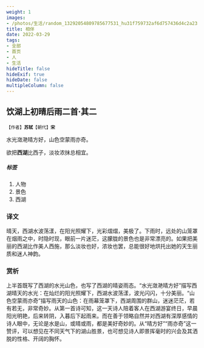 ```yaml
---
weight: 1
images:
- /photos/生活/random_13292054809785677531_hu31f759732af6d757436d4c2a2377c3da_0_1000x0_resize_q75_box.jpg
title: 相伴
date: 2022-03-29
tags:
- 全部
- 首页
- 人
- 生活
hideTitle: false
hideExif: true
hideDate: false
multipleColumn: false
---
```


## 饮湖上初晴后雨二首·其二
<small>【作者】**苏轼**【朝代】**宋**</small>

水光潋滟晴方好，山色空蒙雨亦奇。

欲把**西湖**比西子，淡妆浓抹总相宜。
##### 标签
1. 人物
2. 景色
3. 西湖
### 译文
晴天，西湖水波荡漾，在阳光照耀下，光彩熠熠，美极了。下雨时，远处的山笼罩在烟雨之中，时隐时现，眼前一片迷茫，这朦胧的景色也是非常漂亮的。如果把美丽的西湖比作美人西施，那么淡妆也好，浓妆也罢，总能很好地烘托出她的天生丽质和迷人神韵。
### 赏析
上半首既写了西湖的水光山色，也写了西湖的晴姿雨态。“水光潋滟晴方好”描写西湖晴天的水光：在灿烂的阳光照耀下，西湖水波荡漾，波光闪闪，十分美丽。“山色空蒙雨亦奇”描写雨天的山色：在雨幕笼罩下，西湖周围的群山，迷迷茫茫，若有若无，非常奇妙。从第一首诗可知，这一天诗人陪着客人在西湖游宴终日，早晨阳光明艳，后来转阴，入暮后下起雨来。而在善于领略自然并对西湖有深厚感情的诗人眼中，无论是水是山，或晴或雨，都是美好奇妙的。从“晴方好”“雨亦奇”这一赞评，可以想见在不同天气下的湖山胜景，也可想见诗人即景挥毫时的兴会及其洒脱的性格、开阔的胸怀。

